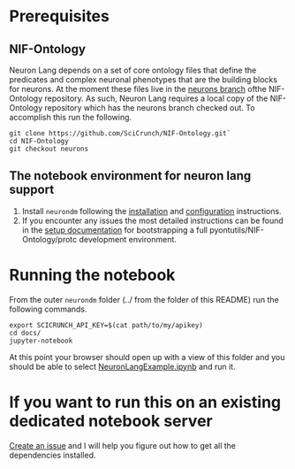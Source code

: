 # Prerequisites
## NIF-Ontology
Neuron Lang depends on a set of core ontology files that define the
predicates and complex neuronal phenotypes that are the building blocks
for neurons. At the moment these files live in the
[neurons branch](https://github.com/SciCrunch/NIF-Ontology/tree/neurons)
ofthe NIF-Ontology repository. As such, Neuron Lang requires a local copy
of the NIF-Ontology repository which has the neurons branch checked out.
To accomplish this run the following.
```
git clone https://github.com/SciCrunch/NIF-Ontology.git`
cd NIF-Ontology
git checkout neurons
```

## The notebook environment for neuron lang support
1. Install `neurondm` following the [installation](./../README.md#installation) and
[configuration](./../README.md#configuration) instructions.
2. If you encounter any issues the most detailed instructions can be found in the
[setup documentation](https://github.com/SciCrunch/sparc-curation/blob/master/docs/setup.org)
for bootstrapping a full pyontutils/NIF-Ontology/protc development environment.

# Running the notebook
From the outer `neurondm` folder (../ from the folder of this README) run the following commands.
```
export SCICRUNCH_API_KEY=$(cat path/to/my/apikey)
cd docs/
jupyter-notebook
```
At this point your browser should open up with a view of this folder
and you should be able to select [NeuronLangExample.ipynb](./NeuronLangExample.ipynb) and run it.

# If you want to run this on an existing dedicated notebook server
[Create an issue](https://github.com/tgbugs/pyontutils/issues/new)
and I will help you figure out how to get all the dependencies installed.
